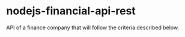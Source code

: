# nodejs-financial-api-rest
API of a finance company that will follow the criteria described below.
